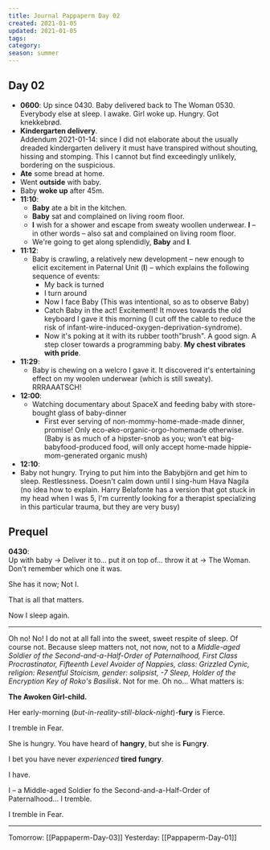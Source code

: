 ```yaml
---
title: Journal Pappaperm Day 02
created: 2021-01-05
updated: 2021-01-05
tags:
category:
season: summer
---
```


## Day 02
- **0600**: Up since 0430. Baby delivered back to The Woman 0530. Everybody else at sleep. I awake. Girl woke up. Hungry. Got knekkebrød.  
- **Kindergarten delivery**.  
 Addendum 2021-01-14: since I did not elaborate about the usually dreaded kindergarten delivery it must have transpired without shouting, hissing and stomping.
  This I cannot but find exceedingly unlikely, bordering on the suspicious.
- **Ate** some bread at home.
- Went **outside** with baby.
- Baby **woke up** after 45m.
- **11:10**:
	- **Baby** ate a bit in the kitchen.
	- **Baby** sat and complained on living room floor.  
	- **I** wish for a shower and escape from sweaty woollen underwear. **I** – in other words – also sat and complained on living room floor.
	- We're going to get along splendidly, **Baby** and **I**.
- **11:12**:
	- Baby is crawling, a relatively new development – new enough to elicit excitement in Paternal Unit (**I**) – which explains the following sequence of events:
		- My back is turned
		- I turn around
		- Now I face Baby (This was intentional, so as to observe Baby)
		- Catch Baby in the act! Excitement! It moves towards the old keyboard I gave it this morning (I cut off the cable to reduce the risk of infant-wire-induced-oxygen-deprivation-syndrome).
		- Now it's poking at it with its rubber tooth"brush". A good sign. A step closer towards a programming baby. **My chest vibrates with pride**.
- **11:29**:
	- Baby is chewing on a welcro I gave it. It discovered it's entertaining effect on my woolen underwear (which is still sweaty). RRRAAATSCH!
- **12:00**:
	- Watching documentary about SpaceX and feeding baby with store-bought glass of baby-dinner
		- First ever serving of non-mommy-home-made-made dinner, promise! Only eco-øko-organic-orgo-homemade otherwise. (Baby is as much of a hipster-snob as you; won't eat big-babyfood-produced food, will only accept home-made hippie-mom-generated organic mush)
- **12:10**:
- Baby not hungry. Trying to put him into the Babybjörn and get him to sleep. Restlessness. Doesn't calm down until I sing-hum Hava Nagila (no idea how to explain. Harry Belafonte has a version that got stuck in my head when I was 5, I'm currently looking for a therapist specializing in this particular trauma, but they are very busy)


## Prequel
**0430**:  
Up with baby → Deliver it to… put it on top of… throw it at → The Woman. Don't remember which one it was.  

She has it now; Not I.  

That is all that matters.

Now I sleep again.  

---

Oh no! No! I do not at all fall into the sweet, sweet respite of sleep. Of course not. Because sleep matters not, not now, not to a *Middle-aged Soldier of the Second-and-a-Half-Order of Paternalhood, First Class Procrastinator, Fifteenth Level Avoider of Nappies, class: Grizzled Cynic, religion: Resentful Stoicism, gender: solipsist, -7 Sleep, Holder of the Encryption Key of Roko's Basilisk*. Not for me. Oh no… What matters is:

**The Awoken Girl-child.**  

Her early-morning (*but-in-reality-still-black-night*)-**fury** is Fierce.  

I tremble in Fear.  

She is hungry. You have heard of **hangry**, but she is **Fu**ng**ry**.

I bet you have never *experienced* **tired fungry**.  

I have.  

I – a Middle-aged Soldier fo the Second-and-a-Half-Order of Paternalhood… I tremble.

I tremble in Fear.  

---

Tomorrow: [[Pappaperm-Day-03]]
Yesterday: [[Pappaperm-Day-01]]  